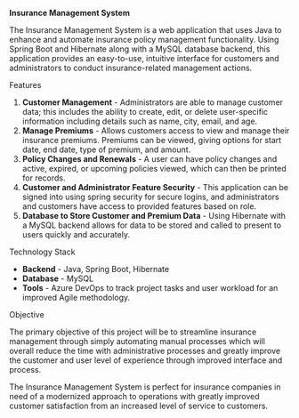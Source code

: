 **Insurance Management System**

The Insurance Management System is a web application that uses Java to enhance and automate insurance policy management functionality. Using Spring Boot and Hibernate along with a MySQL database backend, this application provides an easy-to-use, intuitive interface for customers and administrators to conduct insurance-related management actions. 

Features 

1. **Customer Management** - Administrators are able to manage customer data; this includes the ability to create, edit, or delete user-specific information including details such as name, city, email, and age. 
2. **Manage Premiums** - Allows customers access to view and manage their insurance premiums. Premiums can be viewed, giving options for start date, end date, type of premium, and amount.
3. **Policy Changes and Renewals** - A user can have policy changes and active, expired, or upcoming policies viewed, which can then be printed for records.
4. **Customer and Administrator Feature Security** - This application can be signed into using spring security for secure logins, and administrators and customers have access to provided features based on role.
5. **Database to Store Customer and Premium Data** - Using Hibernate with a MySQL backend allows for data to be stored and called to present to users quickly and accurately.

Technology Stack

- **Backend** - Java, Spring Boot, Hibernate
- **Database** - MySQL
- **Tools** - Azure DevOps to track project tasks and user workload for an improved Agile methodology.

Objective

The primary objective of this project will be to streamline insurance management through simply automating manual processes which will overall reduce the time with administrative processes and greatly improve the customer and user level of experience through improved interface and process. 

The Insurance Management System is perfect for insurance companies in need of a modernized approach to operations with greatly improved customer satisfaction from an increased level of service to customers. 
